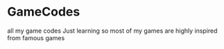 # GameCodes
all my game codes 
Just learning so most of my games are highly inspired from famous games

